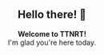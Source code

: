 <div align="center"><h2>Hello there! 👋</h2></div>

<div align="center"><b>Welcome to TTNRT!</b></div>

<div align="center">I'm glad you're here today.</div>
